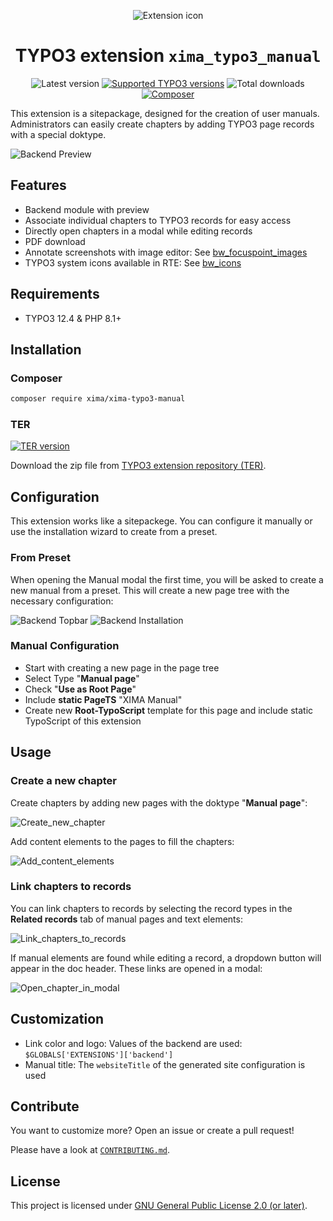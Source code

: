 <div align="center">

![Extension icon](Resources/Public/Icons/Extension.svg)

# TYPO3 extension `xima_typo3_manual`

![Latest version](https://typo3-badges.dev/badge/xima_typo3_manual/version/shields.svg)
[![Supported TYPO3 versions](https://typo3-badges.dev/badge/xima_typo3_manual/typo3/shields.svg)](https://extensions.typo3.org/extension/xima_typo3_manual)
![Total downloads](https://typo3-badges.dev/badge/xima_typo3_manual/downloads/shields.svg)
[![Composer](https://typo3-badges.dev/badge/xima_typo3_manual/composer/shields.svg)](https://packagist.org/packages/xima/xima-typo3-manual)

</div>

This extension is a sitepackage, designed for the creation of user manuals.
Administrators can easily create chapters by adding TYPO3 page records with a
special doktype.

![Backend Preview](./Documentation/Images/backend_preview.png)

## Features

* Backend module with preview
* Associate individual chapters to TYPO3 records for easy access
* Directly open chapters in a modal while editing records
* PDF download
* Annotate screenshots with image editor:
See [bw_focuspoint_images](https://extensions.typo3.org/extension/bw_focuspoint_images)
* TYPO3 system icons available in RTE:
See [bw_icons](https://extensions.typo3.org/extension/bw_icons)

## Requirements

* TYPO3 12.4 & PHP 8.1+

## Installation

### Composer

```bash
composer require xima/xima-typo3-manual
```

### TER

[![TER version](https://typo3-badges.dev/badge/xima_typo3_manual/version/shields.svg)](https://extensions.typo3.org/extension/xima_typo3_manual)

Download the zip file from
[TYPO3 extension repository (TER)](https://extensions.typo3.org/extension/xima_typo3_manual).

## Configuration

This extension works like a sitepackege. You can configure it manually or use
the installation wizard to create from a preset.

### From Preset

When opening the Manual modal the first time, you will be asked to create a new
manual from a preset. This will create a new page tree with the necessary
configuration:

![Backend Topbar](./Documentation/Images/backend_topbar.png)
![Backend Installation](./Documentation/Images/backend_installation.png)

### Manual Configuration

* Start with creating a new page in the page tree
* Select Type "**Manual page**"
* Check "**Use as Root Page**"
* Include **static PageTS** "XIMA Manual"
* Create new **Root-TypoScript** template for this page and include static
TypoScript of this extension

## Usage

### Create a new chapter

Create chapters by adding new pages with the doktype "**Manual page**":

![Create_new_chapter](./Documentation/Images/usage_pagetree.png)

Add content elements to the pages to fill the chapters:

![Add_content_elements](./Documentation/Images/usage_content_elements.png)

### Link chapters to records

You can link chapters to records by selecting the record types in the **Related
records**
tab of manual pages and text elements:

![Link_chapters_to_records](./Documentation/Images/backend_linking.png)

If manual elements are found while editing a record, a dropdown button will
appear in the doc header. These links are opened in a modal:

![Open_chapter_in_modal](./Documentation/Images/usage_dropdown.png)

## Customization

* Link color and logo: Values of the backend are
used: ```$GLOBALS['EXTENSIONS']['backend']```
* Manual title: The `websiteTitle` of the generated site configuration is used

## Contribute

You want to customize more? Open an issue or create a pull request!

Please have a look at [`CONTRIBUTING.md`](CONTRIBUTING.md).

## License

This project is licensed
under [GNU General Public License 2.0 (or later)](LICENSE.md).
